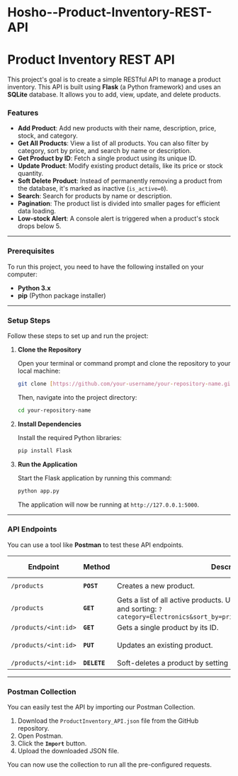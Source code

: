 # Hosho--Product-Inventory-REST-API
# Product Inventory REST API

This project's goal is to create a simple RESTful API to manage a product inventory. This API is built using **Flask** (a Python framework) and uses an **SQLite** database. It allows you to add, view, update, and delete products.

### Features

* **Add Product**: Add new products with their name, description, price, stock, and category.
* **Get All Products**: View a list of all products. You can also filter by category, sort by price, and search by name or description.
* **Get Product by ID**: Fetch a single product using its unique ID.
* **Update Product**: Modify existing product details, like its price or stock quantity.
* **Soft Delete Product**: Instead of permanently removing a product from the database, it's marked as inactive (`is_active=0`).
* **Search**: Search for products by name or description.
* **Pagination**: The product list is divided into smaller pages for efficient data loading.
* **Low-stock Alert**: A console alert is triggered when a product's stock drops below 5.

---

### Prerequisites

To run this project, you need to have the following installed on your computer:

* **Python 3.x**
* **pip** (Python package installer)

---

### Setup Steps

Follow these steps to set up and run the project:

1.  **Clone the Repository**

    Open your terminal or command prompt and clone the repository to your local machine:
    ```bash
    git clone [https://github.com/your-username/your-repository-name.git](https://github.com/your-username/your-repository-name.git)
    ```
    Then, navigate into the project directory:
    ```bash
    cd your-repository-name
    ```

2.  **Install Dependencies**

    Install the required Python libraries:
    ```bash
    pip install Flask
    ```

3.  **Run the Application**

    Start the Flask application by running this command:
    ```bash
    python app.py
    ```
    The application will now be running at `http://127.0.0.1:5000`.

---

### API Endpoints

You can use a tool like **Postman** to test these API endpoints.

| Endpoint                  | Method   | Description                                                                     | Example Request Body (JSON) |
| ------------------------- | -------- | ------------------------------------------------------------------------------- | --------------------------- |
| `/products`               | **`POST`** | Creates a new product.                                                          | `{ "name": "...", "price": ... }` |
| `/products`               | **`GET`** | Gets a list of all active products. Use query parameters for filtering and sorting: `?category=Electronics&sort_by=price&search=phone&page=1&limit=10` | N/A |
| `/products/<int:id>`      | **`GET`** | Gets a single product by its ID.                                                | N/A |
| `/products/<int:id>`      | **`PUT`** | Updates an existing product.                                                    | `{ "price": 12.99, "stock_quantity": 25 }` |
| `/products/<int:id>`      | **`DELETE`**| Soft-deletes a product by setting `is_active=0`.                               | N/A |

---

### Postman Collection

You can easily test the API by importing our Postman Collection.

1.  Download the `ProductInventory_API.json` file from the GitHub repository.
2.  Open Postman.
3.  Click the **`Import`** button.
4.  Upload the downloaded JSON file.

You can now use the collection to run all the pre-configured requests.
